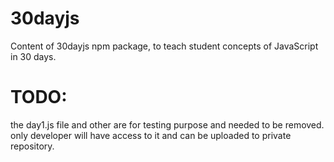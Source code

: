 # 30dayjs

Content of 30dayjs npm package, to teach student concepts of JavaScript in 30 days.

# TODO:

the day1.js file and other are for testing purpose and needed to be removed. only developer will have access to it and can be uploaded to private repository.
